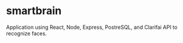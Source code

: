 # smartbrain
Application using React, Node, Express, PostreSQL, and Clarifai API to recognize faces.
